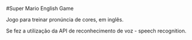 #Super Mario English Game

Jogo para treinar pronúncia de cores, em inglês.

Se fez a utilização da API de reconhecimento de voz - speech recognition.